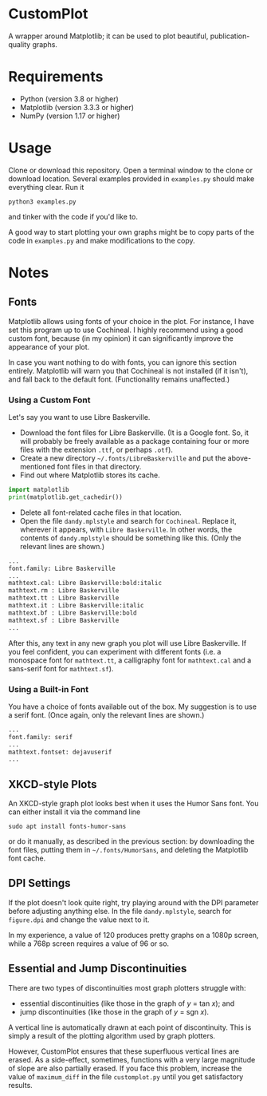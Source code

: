 # CustomPlot
A wrapper around Matplotlib; it can be used to plot beautiful,
publication-quality graphs.

# Requirements
* Python (version 3.8 or higher)
* Matplotlib (version 3.3.3 or higher)
* NumPy (version 1.17 or higher)

# Usage
Clone or download this repository. Open a terminal window to the clone or
download location. Several examples provided in `examples.py` should make
everything clear. Run it
```shell
python3 examples.py
```
and tinker with the code if you'd like to.

A good way to start plotting your own graphs might be to copy parts of the code
in `examples.py` and make modifications to the copy.

# Notes

## Fonts
Matplotlib allows using fonts of your choice in the plot. For instance, I have
set this program up to use Cochineal. I highly recommend using a good custom
font, because (in my opinion) it can significantly improve the appearance of
your plot.

In case you want nothing to do with fonts, you can ignore this section
entirely. Matplotlib will warn you that Cochineal is not installed (if it
isn't), and fall back to the default font. (Functionality remains unaffected.)

### Using a Custom Font
Let's say you want to use Libre Baskerville.
* Download the font files for Libre Baskerville. (It is a Google font. So, it
will probably be freely available as a package containing four or more files
with the extension `.ttf`, or perhaps `.otf`).
* Create a new directory `~/.fonts/LibreBaskerville` and put the
above-mentioned font files in that directory.
* Find out where Matplotlib stores its cache.
```python
import matplotlib
print(matplotlib.get_cachedir())
```
* Delete all font-related cache files in that location.
* Open the file `dandy.mplstyle` and search for `Cochineal`. Replace it,
wherever it appears, with `Libre Baskerville`. In other words, the contents of
`dandy.mplstyle` should be something like this. (Only the relevant lines are
shown.)
```python
...
font.family: Libre Baskerville
...
mathtext.cal: Libre Baskerville:bold:italic
mathtext.rm : Libre Baskerville
mathtext.tt : Libre Baskerville
mathtext.it : Libre Baskerville:italic
mathtext.bf : Libre Baskerville:bold
mathtext.sf : Libre Baskerville
...
```

After this, any text in any new graph you plot will use Libre Baskerville. If
you feel confident, you can experiment with different fonts (i.e. a monospace
font for `mathtext.tt`, a calligraphy font for `mathtext.cal` and a sans-serif
font for `mathtext.sf`).

### Using a Built-in Font
You have a choice of fonts available out of the box. My suggestion is to use a
serif font. (Once again, only the relevant lines are shown.)
```python
...
font.family: serif
...
mathtext.fontset: dejavuserif
...
```

## XKCD-style Plots
An XKCD-style graph plot looks best when it uses the Humor Sans font. You can
either install it via the command line
```shell
sudo apt install fonts-humor-sans
```

or do it manually, as described in the previous section: by downloading the
font files, putting them in `~/.fonts/HumorSans`, and deleting the Matplotlib
font cache.

## DPI Settings
If the plot doesn't look quite right, try playing around with the DPI parameter
before adjusting anything else. In the file `dandy.mplstyle`, search for
`figure.dpi` and change the value next to it.

In my experience, a value of 120 produces pretty graphs on a 1080p screen,
while a 768p screen requires a value of 96 or so.

## Essential and Jump Discontinuities
There are two types of discontinuities most graph plotters struggle with:
* essential discontinuities (like those in the graph of _y_ = tan _x_); and
* jump discontinuities (like those in the graph of _y_ = sgn _x_).

A vertical line is automatically drawn at each point of discontinuity. This is
simply a result of the plotting algorithm used by graph plotters.

However, CustomPlot ensures that these superfluous vertical lines are erased.
As a side-effect, sometimes, functions with a very large magnitude of slope are
also partially erased. If you face this problem, increase the value of
`maximum_diff` in the file `customplot.py` until you get satisfactory results.

